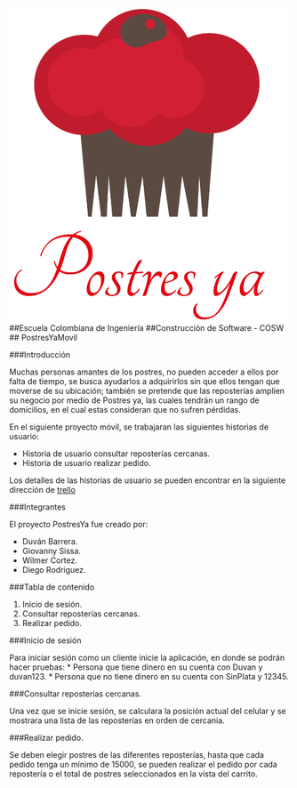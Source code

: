 <img src="/app/src/main/res/drawable/logo_postres.png" align="right" />
##Escuela Colombiana de Ingeniería
##Construcción de Software - COSW
## PostresYaMovil

###Introducción

Muchas personas amantes de los postres, no pueden acceder a ellos por falta de tiempo, se busca ayudarlos a adquirirlos sin que ellos tengan que moverse de su ubicación; también se pretende que las reposterías amplíen su negocio por medio de Postres ya, las cuales tendrán un rango de domicilios, en el cual estas consideran que no sufren pérdidas.

En el siguiente proyecto móvil, se trabajaran las siguientes historias de usuario:
   * Historia de usuario consultar reposterías cercanas.
   * Historia de usuario realizar pedido.
   
Los detalles de las historias de usuario se pueden encontrar en la siguiente dirección de  [trello](https://trello.com/b/2FGYQ5aB/cosw-2016-1-postres-ya)


###Integrantes

El proyecto PostresYa fue creado por:

 - Duván Barrera.
 - Giovanny Sissa.
 - Wilmer Cortez.
 - Diego Rodriguez.


###Tabla de contenido
1.  Inicio de sesión.
2.  Consultar reposterías cercanas.
3.  Realizar pedido.

###Inicio de sesión

Para iniciar sesión como un cliente inicie la aplicación, en donde se podrán hacer pruebas:
    * Persona que tiene dinero en su cuenta con Duvan y duvan123.
    * Persona que no tiene dinero en su cuenta con SinPlata y 12345.
    
###Consultar reposterías cercanas.

Una vez que se inicie sesión, se calculara la posición actual del celular y se mostrara una lista de las reposterías en orden de cercania.
  
###Realizar pedido.

Se deben elegir postres de las diferentes reposterías, hasta que cada pedido tenga un mínimo de 15000, se pueden realizar el pedido por cada repostería o el total de postres seleccionados en la vista del carrito.




